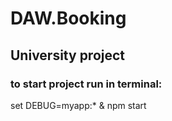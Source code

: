 # DAW.Booking

## University project

### to start project run in terminal: 
set DEBUG=myapp:* & npm start